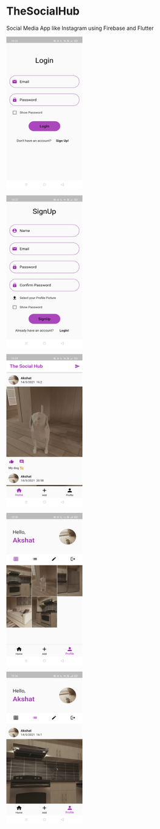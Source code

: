 # TheSocialHub

Social Media App like Instagram using Firebase and Flutter<br>

<p float="left">
  
<img src="https://raw.githubusercontent.com/SharmaAkshat007/TheSocialHub/master/Screenshots/Login.jpg" width="200" height="400" /><br>

<img src="https://raw.githubusercontent.com/SharmaAkshat007/TheSocialHub/master/Screenshots/SignUp.jpg" width="200" height="400" /><br>

<img src="https://raw.githubusercontent.com/SharmaAkshat007/TheSocialHub/master/Screenshots/Feed.jpg" width="200" height="400" /><br>

</p>

<p float="left">
 
<img src="https://raw.githubusercontent.com/SharmaAkshat007/TheSocialHub/master/Screenshots/ProfileScreenGrid.jpg" width="200" height="400" /><br>

<img src="https://raw.githubusercontent.com/SharmaAkshat007/TheSocialHub/master/Screenshots/ProfileScreenList.jpg" width="200" height="400" /><br>

</p>
